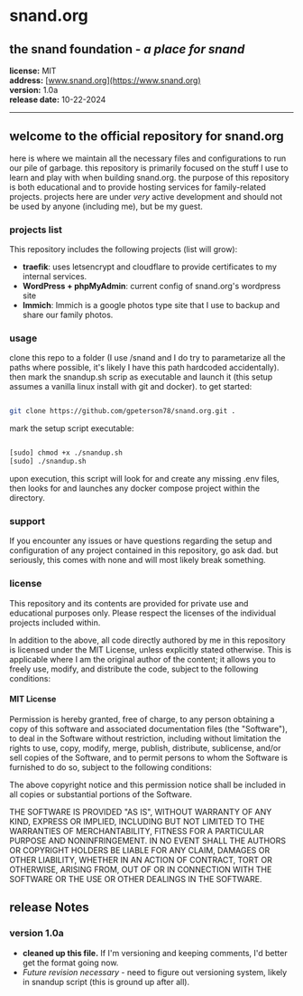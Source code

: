 # snand.org

## the snand foundation - *a place for snand*

**license:** MIT  
**address:** [www.snand.org](https://www.snand.org)  
**version:** 1.0a  
**release date:** 10-22-2024  

---

## welcome to the official repository for snand.org

here is where we maintain all the necessary files and configurations to run our pile of garbage. this repository is primarily focused on the stuff I use to learn and play with when building snand.org. the purpose of this repository is both educational and to provide hosting services for family-related projects. projects here are under *very* active development and should not be used by anyone (including me), but be my guest.

### projects list

This repository includes the following projects (list will grow):

- **traefik**: uses letsencrypt and cloudflare to provide certificates to my internal services.
- **WordPress + phpMyAdmin**: current config of snand.org's  wordpress site
- **Immich**: Immich is a google photos type site that I use to backup and share our family photos.

### usage

clone this repo to a folder (I use /snand and I do try to parametarize all the paths where possible, it's likely I have this path hardcoded accidentally). then mark the snandup.sh scrip as executable and launch it (this setup assumes a vanilla linux install with git and docker).  to get started:

```bash

git clone https://github.com/gpeterson78/snand.org.git .
```

mark the setup script executable:

```bash

[sudo] chmod +x ./snandup.sh
[sudo] ./snandup.sh
```

upon execution, this script will look for and create any missing .env files, then looks for and launches any docker compose project within the directory.

### support

If you encounter any issues or have questions regarding the setup and configuration of any project contained in this repository, go ask dad.  but seriously, this comes with none and will most likely break something.

### license

This repository and its contents are provided for private use and educational purposes only. Please respect the licenses of the individual projects included within.

In addition to the above, all code directly authored by me in this repository is licensed under the MIT License, unless explicitly stated otherwise. This is applicable where I am the original author of the content; it allows you to freely use, modify, and distribute the code, subject to the following conditions:

#### MIT License

Permission is hereby granted, free of charge, to any person obtaining a copy of this software and associated documentation files (the "Software"), to deal in the Software without restriction, including without limitation the rights to use, copy, modify, merge, publish, distribute, sublicense, and/or sell copies of the Software, and to permit persons to whom the Software is furnished to do so, subject to the following conditions:

The above copyright notice and this permission notice shall be included in all copies or substantial portions of the Software.

THE SOFTWARE IS PROVIDED "AS IS", WITHOUT WARRANTY OF ANY KIND, EXPRESS OR IMPLIED, INCLUDING BUT NOT LIMITED TO THE WARRANTIES OF MERCHANTABILITY, FITNESS FOR A PARTICULAR PURPOSE AND NONINFRINGEMENT. IN NO EVENT SHALL THE AUTHORS OR COPYRIGHT HOLDERS BE LIABLE FOR ANY CLAIM, DAMAGES OR OTHER LIABILITY, WHETHER IN AN ACTION OF CONTRACT, TORT OR OTHERWISE, ARISING FROM, OUT OF OR IN CONNECTION WITH THE SOFTWARE OR THE USE OR OTHER DEALINGS IN THE SOFTWARE.

## release Notes

### version 1.0a

- **cleaned up this file.**  If I'm versioning and keeping comments, I'd better get the format going now.
- *Future revision necessary* - need to figure out versioning system, likely in snandup script (this is ground up after all).